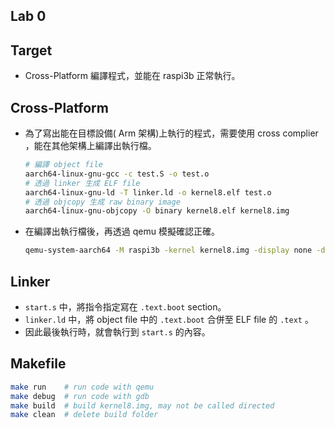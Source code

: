 Lab 0
---

## Target
- Cross-Platform 編譯程式，並能在 raspi3b 正常執行。

## Cross-Platform
- 為了寫出能在目標設備( Arm 架構)上執行的程式，需要使用 cross complier ，能在其他架構上編譯出執行檔。
  ```sh
  # 編譯 object file
  aarch64-linux-gnu-gcc -c test.S -o test.o
  # 透過 linker 生成 ELF file
  aarch64-linux-gnu-ld -T linker.ld -o kernel8.elf test.o
  # 透過 objcopy 生成 raw binary image
  aarch64-linux-gnu-objcopy -O binary kernel8.elf kernel8.img
  ```
- 在編譯出執行檔後，再透過 qemu 模擬確認正確。
  ```sh
  qemu-system-aarch64 -M raspi3b -kernel kernel8.img -display none -d in_asm
  ```

## Linker
- `start.s` 中，將指令指定寫在 `.text.boot` section。
- `linker.ld` 中，將 object file 中的 `.text.boot` 合併至 ELF file 的 `.text` 。
- 因此最後執行時，就會執行到 `start.s` 的內容。

## Makefile
```sh
make run    # run code with qemu
make debug  # run code with gdb
make build  # build kernel8.img, may not be called directed
make clean  # delete build folder
```